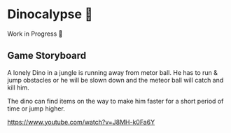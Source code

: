 # Dinocalypse 🦖

Work in Progress 🚧

## Game Storyboard

A lonely Dino in a jungle is running away from metor ball.
He has to run & jump obstacles or he will be slown down and the
meteor ball will catch and kill him.

The dino can find items on the way to make him faster
for a short period of time or jump higher.

https://www.youtube.com/watch?v=J8MH-k0Fa6Y